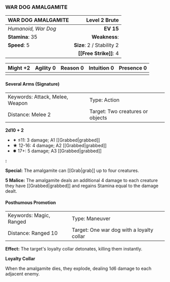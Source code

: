 ### WAR DOG AMALGAMITE

| WAR DOG AMALGAMITE  |         **Level 2 Brute** |
| :------------------ | ------------------------: |
| *Humanoid, War Dog* |                 **EV 15** |
| **Stamina**: 35     |             **Weakness**: |
| **Speed**: 5        | **Size**: 2 / Stability 2 |
|                     |    **[[Free Strike]]**: 4 |

| **Might** +2 | **Agility** 0 | **Reason** 0 | **Intuition** 0 | **Presence** 0 |
| ------------ | ------------- | ------------ | --------------- | -------------- |
|              |               |              |                 |                |

#### Several Arms (Signature)

|                                 |                                  |
| :------------------------------ | :------------------------------- |
| Keywords: Attack, Melee, Weapon | Type: Action                     |
| Distance: Melee 2               | Target: Two creatures or objects |

**2d10 + 2**

- ✦ ≤11: 3 damage; A1 [[Grabbed|grabbed]]
- ★ 12-16: 4 damage; A2 [[Grabbed|grabbed]]
- ✸ 17+: 5 damage; A3 [[Grabbed|grabbed]]

**:**

**Special:** The amalgamite can [[Grab|grab]] up to four creatures.

**5 Malice:** The amalgamite deals an additional 4 damage to each creature they have [[Grabbed|grabbed]] and regains Stamina equal to the damage dealt.

#### Posthumous Promotion

|                         |                                           |
| :---------------------- | :---------------------------------------- |
| Keywords: Magic, Ranged | Type: Maneuver                            |
| Distance: Ranged 10     | Target: One war dog with a loyalty collar |

**Effect:** The target's loyalty collar detonates, killing them instantly.

**Loyalty Collar**

When the amalgamite dies, they explode, dealing 1d6 damage to each adjacent enemy.
